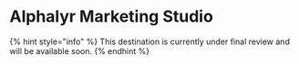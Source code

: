 # Alphalyr Marketing Studio



{% hint style="info" %}
This destination is currently under final review and will be available soon.
{% endhint %}
